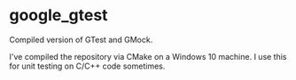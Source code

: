 # google_gtest
Compiled version of GTest and GMock.

I've compiled the repository via CMake on a Windows 10 machine. I use this for unit testing on C/C++ code sometimes.
